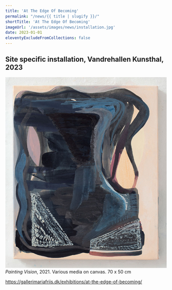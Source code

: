 ```yaml
---
title: 'At The Edge Of Becoming'
permalink: "/news/{{ title | slugify }}/"
shortTitle: 'At The Edge Of Becoming'
imageUrl: '/assets/images/news/installation.jpg'
date: 2023-01-01
eleventyExcludeFromCollections: false
---
```


<!-- <h2><i>At the Edge of Becoming</i>, Galleri Maria Friis, 2023</h2> -->
<h2>Site specific installation, Vandrehallen Kunsthal, 2023</h2>
<p><img src="/assets/images/news/PTGvision.jpg"/ class="halfWidth"><br/>
<em>Painting Vision</em>, 2021. Various media on canvas. 70 x 50 cm</p>
<p><a href="https://gallerimariafriis.dk/exhibitions/at-the-edge-of-becoming/" target="_blank">https://gallerimariafriis.dk/exhibitions/at-the-edge-of-becoming/</a></p>

